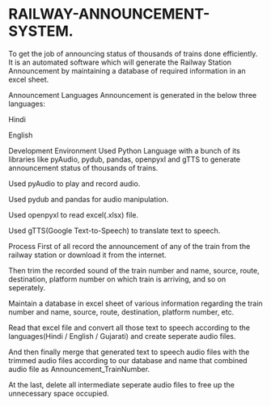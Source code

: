 # RAILWAY-ANNOUNCEMENT-SYSTEM.
To get the job of announcing status of thousands of trains done efficiently.
It is an automated software which will generate the Railway Station Announcement by maintaining a database of required information in an excel sheet.


Announcement Languages
Announcement is generated in the below three languages:

Hindi

English

Development Environment
Used Python Language with a bunch of its libraries like pyAudio, pydub, pandas, openpyxl and gTTS to generate announcement status of thousands of trains.

Used pyAudio to play and record audio.

Used pydub and pandas for audio manipulation.

Used openpyxl to read excel(.xlsx) file.

Used gTTS(Google Text-to-Speech) to translate text to speech.

Process
First of all record the announcement of any of the train from the railway station or download it from the internet.

Then trim the recorded sound of the train number and name, source, route, destination, platform number on which train is arriving, and so on seperately.

Maintain a database in excel sheet of various information regarding the train number and name, source, route, destination, platform number, etc.

Read that excel file and convert all those text to speech according to the languages(Hindi / English / Gujarati) and create seperate audio files.

And then finally merge that generated text to speech audio files with the trimmed audio files according to our database and name that combined audio file as Announcement_TrainNumber.

At the last, delete all intermediate seperate audio files to free up the unnecessary space occupied.
